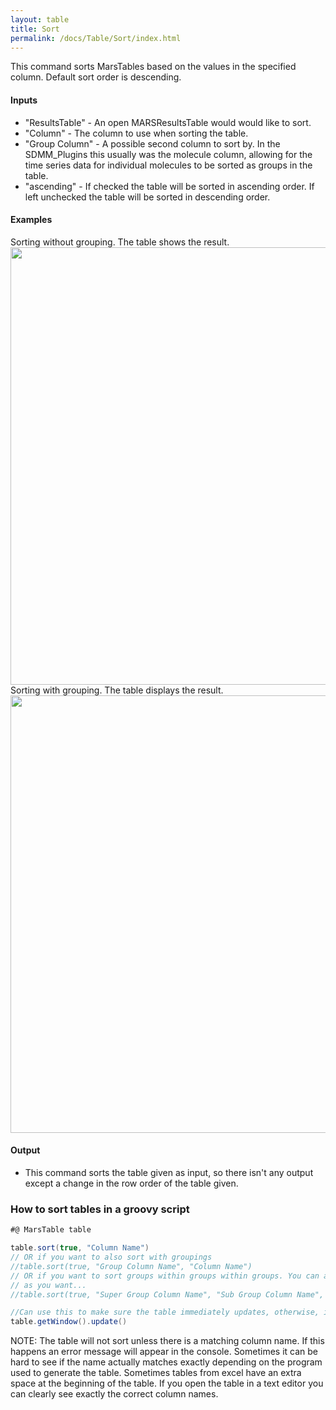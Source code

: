 ```yaml
---
layout: table
title: Sort
permalink: /docs/Table/Sort/index.html
---
```

This command sorts MarsTables based on the values in the specified column. Default sort order is descending.

#### Inputs

   * "ResultsTable" - An open MARSResultsTable would would like to sort.
   * "Column" - The column to use when sorting the table.
   * "Group Column" - A possible second column to sort by. In the SDMM_Plugins this usually was the molecule column, allowing for the time series data for individual molecules to be sorted as groups in the table.
   * "ascending" - If checked the table will be sorted in ascending order. If left unchecked the table will be sorted in descending order.

#### Examples

Sorting without grouping. The table shows the result.
<img align='center' src='{{site.baseurl}}/docs/Table/img/ResultsTable Sorter Dialog.png' width='700' />
Sorting with grouping. The table displays the result.
<img align='center' src='{{site.baseurl}}/docs/Table/img/Results Sorter with group.png' width='700' />

#### Output

   * This command sorts the table given as input, so there isn't any output except a change in the row order of the table given.

### How to sort tables in a groovy script

```groovy
#@ MarsTable table

table.sort(true, "Column Name")
// OR if you want to also sort with groupings
//table.sort(true, "Group Column Name", "Column Name")
// OR if you want to sort groups within groups within groups. You can add as many subgroups
// as you want...
//table.sort(true, "Super Group Column Name", "Sub Group Column Name", ..., "Column Name")

//Can use this to make sure the table immediately updates, otherwise, it might only update when clicking on it.
table.getWindow().update()
```

NOTE: The table will not sort unless there is a matching column name. If this happens an error message will appear in the console. Sometimes it can be hard to see if the name actually matches exactly depending on the program used to generate the table. Sometimes tables from excel have an extra space at the beginning of the table. If you open the table in a text editor you can clearly see exactly the correct column names.
